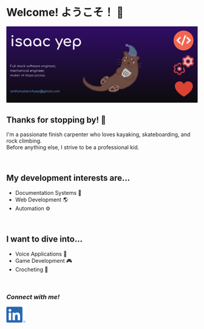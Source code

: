# Welcome! ようこそ！ 👋

<img alt="GitHub Profile Banner" src="img/github-profile.png" width="900" />


<br />

## Thanks for stopping by! 👾
I'm a passionate finish carpenter who loves kayaking, skateboarding, and rock climbing.\
Before anything else, I strive to be a professional kid.

<br />

## My development interests are...
- Documentation Systems 📜
- Web Development 🌎
- Automation ⚙

<br />

## I want to dive into...
- Voice Applications 🎤
- Game Development 🎮
- Crocheting 🧶

<br />

### ***Connect with me!***
<img alt="example image tag" src="img/linkedin.png" width="50" />
